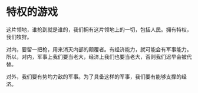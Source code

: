 # 特权的游戏

这片领地，谁抢到就是谁的，我们拥有这片领地上的一切，包括人民。拥有特权，我们牧狩。

对内，要留一把枪，用来消灭内部的颠覆者。有经济能力，就可能会有军事能力。所以，对内，军事上我们要当老大，经济上我们也要当老大，否则我们迟早会被代替。

对外，我们要有势均力敌的军事。为了具备这样的军事，我们要有能够支撑的经济。
